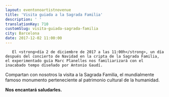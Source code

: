 ```yaml
---
layout: eventonoartistnovenue
title: 'Visita guiada a la Sagrada Familia'
description: ' '
translationKey: 710
customSlug: visita-guiada-sagrada-familia
city: Barcelona
date: 2017-12-02 11:00:00
---
```


       El <strong>día 2 de diciembre de 2017 a las 11:00h</strong>, un día después del concierto de Navidad en la cripta de la Sagrada Familia, el experimentado guía Marc Planelles nos familiarizará con el inacabado tempo diseñado por Antonio Gaudí.

Compartan con nosotros la visita a la Sagrada Familia, el mundialmente famoso monumento perteneciente al patrimonio cultural de la humanidad. 

<strong>Nos encantará saludarles. </strong>
